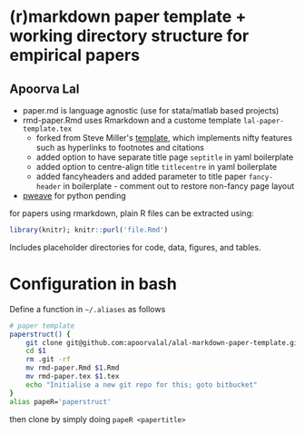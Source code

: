 ﻿# (r)markdown paper template + working directory structure for empirical papers 

## Apoorva Lal

+ paper.md is language agnostic (use for stata/matlab based projects)
+ rmd-paper.Rmd uses Rmarkdown and a custome template `lal-paper-template.tex` 
  * forked from Steve Miller's [template](https://github.com/svmiller/svm-r-markdown-templates), which implements nifty features such as hyperlinks to footnotes and citations 
  * added option to have separate title page `septitle` in yaml boilerplate
  * added option to centre-align title `titlecentre` in yaml boilerplate
  * added fancyheaders and added parameter to title paper `fancy-header` in boilerplate - comment out to restore non-fancy page layout 
+ [pweave](http://mpastell.com/pweave/docs.html) for python pending

for papers using rmarkdown, plain R files can be extracted using:

```r
library(knitr); knitr::purl('file.Rmd')
```

Includes placeholder directories for code, data, figures, and tables.

# Configuration in bash

Define a function in `~/.aliases` as follows

```bash
# paper template
paperstruct() {
    git clone git@github.com:apoorvalal/alal-markdown-paper-template.git $1
    cd $1 
    rm .git -rf
    mv rmd-paper.Rmd $1.Rmd 
    mv rmd-paper.tex $1.tex
    echo "Initialise a new git repo for this; goto bitbucket"
}
alias papeR='paperstruct'
```

then clone by simply doing `papeR <papertitle>`
